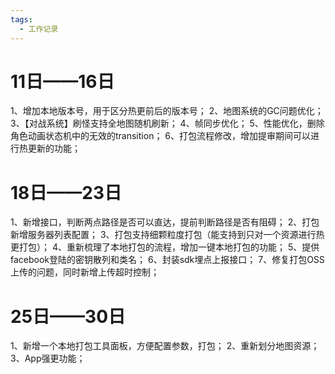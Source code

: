 ```yaml
---
tags:
  - 工作记录
---
```

# 11日——16日
1、增加本地版本号，用于区分热更前后的版本号；
2、地图系统的GC问题优化；
3、【对战系统】刷怪支持全地图随机刷新；
4、帧同步优化；
5、性能优化，删除角色动画状态机中的无效的transition；
6、打包流程修改，增加提审期间可以进行热更新的功能；

# 18日——23日
1、新增接口，判断两点路径是否可以直达，提前判断路径是否有阻碍；
2、打包新增服务器列表配置；
3、打包支持细颗粒度打包（能支持到只对一个资源进行热更打包）；
4、重新梳理了本地打包的流程，增加一键本地打包的功能；
5、提供facebook登陆的密钥散列和类名；
6、封装sdk埋点上报接口；
7、修复打包OSS上传的问题，同时新增上传超时控制；

# 25日——30日
1、新增一个本地打包工具面板，方便配置参数，打包；
2、重新划分地图资源；
3、App强更功能；